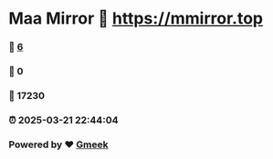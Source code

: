 # Maa Mirror :link: https://mmirror.top 
### :page_facing_up: [6](https://mmirror.top/tag.html) 
### :speech_balloon: 0 
### :hibiscus: 17230 
### :alarm_clock: 2025-03-21 22:44:04 
### Powered by :heart: [Gmeek](https://github.com/Meekdai/Gmeek)
